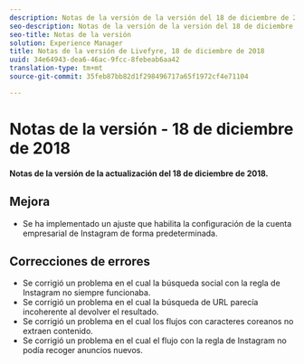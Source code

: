 ```yaml
---
description: Notas de la versión de la versión del 18 de diciembre de 2018.
seo-description: Notas de la versión de la versión del 18 de diciembre de 2018.
seo-title: Notas de la versión
solution: Experience Manager
title: Notas de la versión de Livefyre, 18 de diciembre de 2018
uuid: 34e64943-dea6-46ac-9fcc-8febeab6aa42
translation-type: tm+mt
source-git-commit: 35feb87bb82d1f298496717a65f1972cf4e71104

---
```



# Notas de la versión - 18 de diciembre de 2018

**Notas de la versión de la actualización del 18 de diciembre de 2018.**

## Mejora

* Se ha implementado un ajuste que habilita la configuración de la cuenta empresarial de Instagram de forma predeterminada.

## Correcciones de errores

* Se corrigió un problema en el cual la búsqueda social con la regla de Instagram no siempre funcionaba.
* Se corrigió un problema en el cual la búsqueda de URL parecía incoherente al devolver el resultado.
* Se corrigió un problema en el cual los flujos con caracteres coreanos no extraen contenido.
* Se corrigió un problema en el cual el flujo con la regla de Instagram no podía recoger anuncios nuevos.
